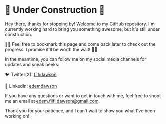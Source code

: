 # 🚧 Under Construction 👷

Hey there, thanks for stopping by! Welcome to my GitHub repository. I'm currently working hard to bring you something awesome, but it's still under construction.

👷‍♂️ Feel free to bookmark this page and come back later to check out the progress. I promise it'll be worth the wait! 👷‍♀️

In the meantime, you can follow me on my social media channels for updates and sneak peeks:

🐦 Twitter(X): [fiifidawson](https://x.com/FiifiDawson_)

💼 LinkedIn: [edemdawson](https://www.linkedin.com/in/edem-dawson/)

If you have any questions or want to get in touch with me, feel free to shoot me an email at [edem.fiifi.dawson@gmail.com](mailto:edem.fiifi.dawson@gmail.com).

Thank you for your patience, and I can't wait to show you what I've been working on!


